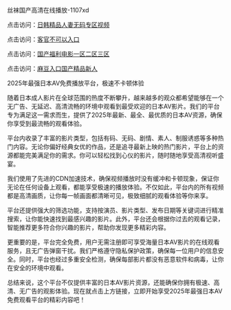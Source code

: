 丝袜国产高清在线播放-1107xd

点击访问：<a href="https://heiliaozj3tjd.pages.dev/">日韩精品人妻无码专区视频</a>

点击访问：<a href="https://heiliaowzu4ur.pages.dev/">客官不可以入口</a>

点击访问：<a href="https://heiliaoe8ajia.pages.dev/">国产福利电影一区二区三区</a>

点击访问：<a href="https://heiliaowt0d7p.pages.dev/">麻豆入口国产精品新人</a>

2025年最强日本AV免费播放平台，极速不卡顿体验

随着日本成人影片在全球范围的热度不断攀升，越来越多的观众都希望能够在一个无广告、无延迟、高清流畅的环境中观看到最受欢迎的日本AV影片。我们的平台专为满足这一需求而生，提供了2025年最新、最全、最优质的日本AV资源，确保你享受到最流畅的观看体验。

平台内收录了丰富的影片类型，包括有码、无码、剧情、素人、制服诱惑等多种热门内容。无论你偏好经典女优的作品，还是追寻最新上映的热门影片，平台上的资源都能完美满足你的需求。你可以轻松找到心仪的影片，随时随地享受高清视听盛宴。

我们使用了先进的CDN加速技术，确保视频播放时没有缓冲和卡顿现象，保证你无论在任何设备上观看，都能享受极速的播放体验。不仅如此，平台内的所有视频都是高清画质，让你每一帧画面都清晰可见，极致细腻的观看体验等你来享。

平台还提供强大的筛选功能，支持按演员、影片类型、发布日期等关键词进行精准搜索，让你能快速找到最感兴趣的影片。此外，平台还会根据你过去的观看记录，智能推荐更多符合你兴趣的影片，帮助你发现更多精彩内容。

更重要的是，平台完全免费，用户无需注册即可享受海量日本AV影片的在线观看服务，且无广告弹窗干扰。我们严格遵守隐私保护政策，确保每一位用户的信息安全。同时，平台也经过多重安全检测，确保每部影片都没有恶意软件和病毒，让你在安全的环境中观看。

总结来说，这个平台不仅提供丰富的日本AV影片资源，还能确保你拥有极速、高清、无广告的观影体验。现在就点击上方链接，立即开始享受2025年最强日本AV免费观看平台的精彩内容吧！

<span style="display:none;">[Canonical link](https://github.com/xued9631/10016 )</span>
